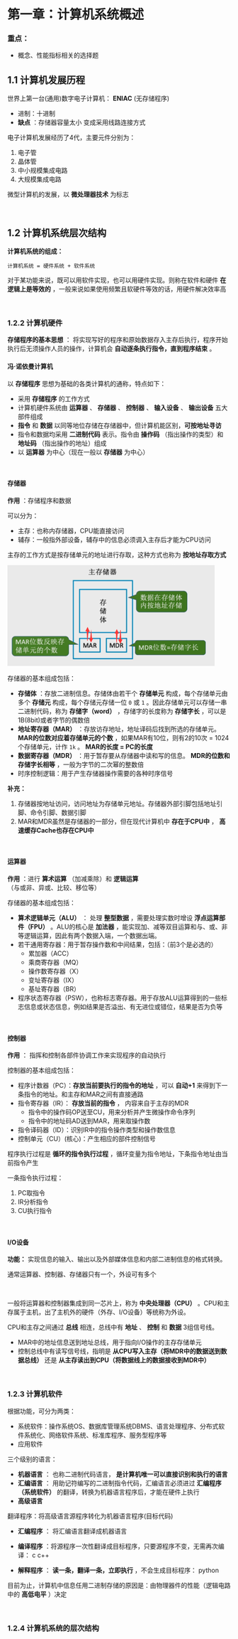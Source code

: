 # 第一章：计算机系统概述

### 重点：

- 概念、性能指标相关的选择题

## 1.1 计算机发展历程

世界上第一台(通用)数字电子计算机： **ENIAC**  (无存储程序)

- 进制：十进制
- **缺点** ：存储器容量太小 变成采用线路连接方式

电子计算机发展经历了4代，主要元件分别为：

1. 电子管
2. 晶体管
3. 中小规模集成电路
4. 大规模集成电路

微型计算机的发展，以 **微处理器技术** 为标志



<br>



## 1.2 计算机系统层次结构

**计算机系统的组成：**

```
计算机系统 = 硬件系统 + 软件系统
```

对于某功能来说，既可以用软件实现，也可以用硬件实现。则称在软件和硬件 **在逻辑上是等效的** ，一般来说如果使用频繁且软硬件等效的话，用硬件解决效率高



<br>



### 1.2.2 计算机硬件

**存储程序的基本思想** ： 将实现写好的程序和原始数据存入主存后执行，程序开始执行后无须操作人员的操作，计算机会 **自动逐条执行指令，直到程序结束** 。

#### 冯·诺依曼计算机 

以 **存储程序** 思想为基础的各类计算机的通称，特点如下：

- 采用 **存储程序** 的工作方式
- 计算机硬件系统由 **运算器** 、 **存储器** 、 **控制器** 、 **输入设备** 、 **输出设备** 五大部件组成
- **指令** 和 **数据** 以同等地位存储在存储器中，但计算机能区别，**可按地址寻访**
- 指令和数据均采用 **二进制代码** 表示。指令由 **操作码** （指出操作的类型）和 **地址码** （指出操作的地址）组成
- 以 **运算器** 为中心（现在一般以 **存储器** 为中心）



<br>



#### 存储器

**作用** ：存储程序和数据

可以分为：

- 主存：也称内存储器，CPU能直接访问
- 辅存：一般指外部设备，辅存中的信息必须调入主存后才能为CPU访问

主存的工作方式是按存储单元的地址进行存取，这种方式也称为 **按地址存取方式** 

![第一章_主存储器逻辑图](assets/计算机组成原理笔记/第一章_主存储器逻辑图.png)

存储器的基本组成包括：

- **存储体** ：存放二进制信息。存储体由若干个 **存储单元** 构成，每个存储单元由多个 **存储元** 构成，每个存储元存储一位 `0` 或 `1` 。因此存储单元可以存储一串二进制代码，称为 **存储字（word）** ，存储字的长度称为 **存储字长** ，可以是1B(8bit)或者字节的偶数倍
- **地址寄存器（MAR）** ：存放访存地址，地址译码后找到所选的存储单元。 **MAR的位数对应着存储单元的个数** ，如果MAR有10位，则有2的10次 = 1024个存储单元，计作 `1k` 。 **MAR的长度 = PC的长度**
- **数据寄存器（MDR）** ：用于暂存要从存储器中读和写的信息。 **MDR的位数和存储字长相等** ，一般为字节的二次幂的整数倍
- 时序控制逻辑：用于产生存储器操作需要的各种时序信号

**补充：**

1. 存储器按地址访问，访问地址为存储单元地址。存储器外部引脚包括地址引脚、命令引脚、数据引脚
2. MAR和MDR虽然是存储器的一部分，但在现代计算机中 **存在于CPU中** ， **高速缓存Cache也存在CPU中** 



<br>



#### 运算器

**作用** ：进行 **算术运算** （加减乘除）和 **逻辑运算** （与或非、异或、比较、移位等）

存储器的基本组成包括：

- **算术逻辑单元（ALU）** ： 处理 **整型数据** ，需要处理实数时增设 **浮点运算部件（FPU）** 。ALU的核心是 **加法器** ，能实现加、减等双目运算和与、或、非等逻辑运算，因此有两个数据入端，一个数据出端。
- 若干通用寄存器：用于暂存操作数和中间结果，包括：（前3个是必选的）
    - 累加器（ACC）
    - 乘商寄存器（MQ）
    - 操作数寄存器（X）
    - 变址寄存器（IX）
    - 基址寄存器（BR）
- 程序状态寄存器（PSW），也称标志寄存器。用于存放ALU运算得到的一些标志信息或状态信息，例如结果是否溢出、有无进位或错位，结果是否为负等



<br>



#### 控制器

**作用** ： 指挥和控制各部件协调工作来实现程序的自动执行

控制器的基本组成包括：

- 程序计数器（PC）：**存放当前要执行的指令的地址** ，可以 **自动+1** 来得到下一条指令的地址。和主存和MAR之间有直接通路
- 指令寄存器（IR）： **存放当前的指令** ， 内容来自于主存的MDR
    - 指令中的操作码OP送至CU，用来分析并产生微操作命令序列
    - 指令中的地址码AD送到MAR，用来取操作数
- 指令译码器（ID）：识别IR中的指令操作类型和操作数信息
- 控制单元（CU）(核心)：产生相应的部件控制信号

程序执行过程是 **循环的指令执行过程** ，循环变量为指令地址，下条指令地址由当前指令产生

一条指令执行过程：

1. PC取指令
2. IR分析指令
3. CU执行指令



<br>



#### I/O设备

**功能：** 实现信息的输入、输出以及外部媒体信息和内部二进制信息的格式转换。

通常运算器、控制器、存储器只有一个，外设可有多个



<br>



一般将运算器和控制器集成到同一芯片上，称为 **中央处理器（CPU）** 。CPU和主存属于主机，出了主机外的硬件（外存、I/O设备）等统称为外设。

CPU和主存之间通过 **总线** 相连，总线中有 **地址** 、 **控制** 和 **数据** 3组信号线。

- MAR中的地址信息送到地址总线，用于指向I/O操作的主存存储单元
- 控制总线中有读写信号线，指明是 **从CPU写入主存（将MDR中的数据送到数据总线）** 还是 **从主存读出到CPU（将数据线上的数据接收到MDR中）** 



<br>



### 1.2.3 计算机软件

根据功能，可分为两类：

- 系统软件：操作系统OS、数据库管理系统DBMS、语言处理程序、分布式软件系统化、网络软件系统、标准库程序、服务型程序等
- 应用软件

三个级别的语言：

- **机器语言** ： 也称二进制代码语言， **是计算机唯一可以直接识别和执行的语言** 
- **汇编语言** ： 用助记符编写的二进制指令代码，汇编语言必须进过 **汇编程序（系统软件）** 的翻译，转换为机器语言程序后，才能在硬件上执行
- **高级语言** 

翻译程序：将高级语言源程序转化为机器语言程序(目标代码)

- **汇编程序** ： 将汇编语言翻译成机器语言

- **编译程序** ：将源程序一次性翻译成目标程序，只要源程序不变，无需再次编译： c c++

- **解释程序** ： **读一条，翻译一条，立即执行** ，不会生成目标程序： python

目前为止，计算机中信息任用二进制存储的原因是：由物理器件的性能（逻辑电路中的 **高低电平** ）决定



<br>



### 1.2.4 计算机系统的层次结构

